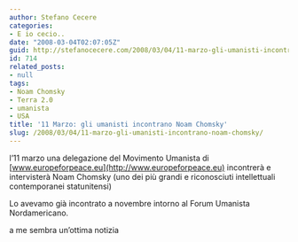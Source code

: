 ```yaml
---
author: Stefano Cecere
categories:
- E io cecio..
date: "2008-03-04T02:07:05Z"
guid: http://stefanocecere.com/2008/03/04/11-marzo-gli-umanisti-incontrano-noam-chomsky/
id: 714
related_posts:
- null
tags:
- Noam Chomsky
- Terra 2.0
- umanista
- USA
title: '11 Marzo: gli umanisti incontrano Noam Chomsky'
slug: /2008/03/04/11-marzo-gli-umanisti-incontrano-noam-chomsky/
---
```


l&#8217;11 marzo una delegazione del Movimento Umanista di [www.europeforpeace.eu](http://www.europeforpeace.eu) incontrerà e intervisterà Noam Chomsky (uno dei più grandi e riconosciuti intellettuali contemporanei statunitensi)

Lo avevamo già incontrato a novembre intorno al Forum Umanista Nordamericano.

a me sembra un&#8217;ottima notizia